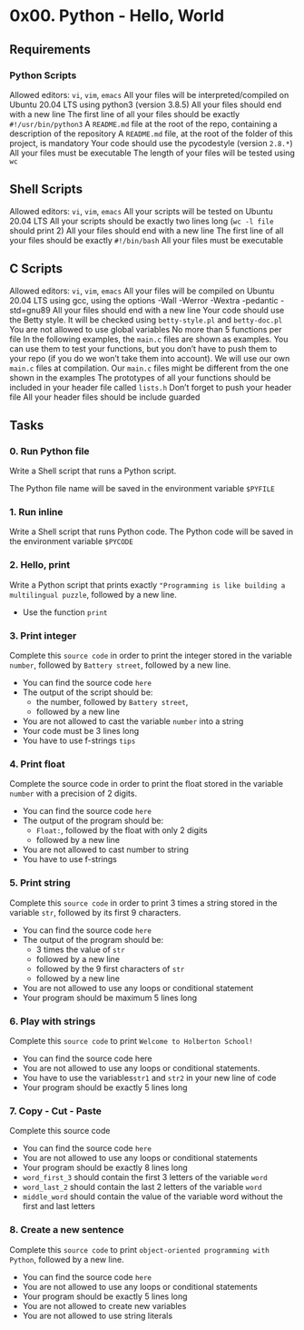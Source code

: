 # 0x00. Python - Hello, World

## Requirements

### Python Scripts

Allowed editors: `vi`, `vim`, `emacs`
All your files will be interpreted/compiled on Ubuntu 20.04 LTS using python3 (version 3.8.5)
All your files should end with a new line
The first line of all your files should be exactly `#!/usr/bin/python3`
A `README.md` file at the root of the repo, containing a description of the repository
A `README.md` file, at the root of the folder of this project, is mandatory
Your code should use the pycodestyle (version `2.8.*`)
All your files must be executable
The length of your files will be tested using `wc`

## Shell Scripts
Allowed editors: `vi`, `vim`, `emacs`
All your scripts will be tested on Ubuntu 20.04 LTS
All your scripts should be exactly two lines long (`wc -l file` should print 2)
All your files should end with a new line
The first line of all your files should be exactly `#!/bin/bash`
All your files must be executable

## C Scripts
Allowed editors: `vi`, `vim`, `emacs`
All your files will be compiled on Ubuntu 20.04 LTS using gcc, using the options -Wall -Werror -Wextra -pedantic -std=gnu89
All your files should end with a new line
Your code should use the Betty style. It will be checked using `betty-style.pl` and `betty-doc.pl`
You are not allowed to use global variables
No more than 5 functions per file
In the following examples, the `main.c` files are shown as examples. You can use them to test your functions, but you don’t have to push them to your repo (if you do we won’t take them into account). We will use our own `main.c` files at compilation. Our `main.c` files might be different from the one shown in the examples
The prototypes of all your functions should be included in your header file called `lists.h`
Don’t forget to push your header file
All your header files should be include guarded

## Tasks

### 0. Run Python file
Write a Shell script that runs a Python script.

The Python file name will be saved in the environment variable `$PYFILE`

### 1. Run inline
Write a Shell script that runs Python code.
The Python code will be saved in the environment variable `$PYCODE`

### 2. Hello, print
Write a Python script that prints exactly `"Programming is like building a multilingual puzzle`, followed by a new line.
* Use the function `print`

### 3. Print integer
Complete this `source code` in order to print the integer stored in the variable `number`, followed by `Battery street`, followed by a new line.
* You can find the source code `here`
* The output of the script should be:
	* the number, followed by `Battery street`,
	* followed by a new line
* You are not allowed to cast the variable `number` into a string
* Your code must be 3 lines long
* You have to use f-strings `tips`

### 4. Print float
Complete the source code in order to print the float stored in the variable `number` with a precision of 2 digits.
* You can find the source code `here`
* The output of the program should be:
	* `Float:`, followed by the float with only 2 digits
	* followed by a new line
* You are not allowed to cast number to string
* You have to use f-strings

### 5. Print string
Complete this `source code` in order to print 3 times a string stored in the variable `str`, followed by its first 9 characters.
* You can find the source code `here`
* The output of the program should be:
	* 3 times the value of `str`
	* followed by a new line
	* followed by the 9 first characters of `str`
	* followed by a new line
* You are not allowed to use any loops or conditional statement
* Your program should be maximum 5 lines long

### 6. Play with strings
Complete this `source code` to print `Welcome to Holberton School!`
* You can find the source code here
* You are not allowed to use any loops or conditional statements.
* You have to use the variables`str1` and `str2` in your new line of code
* Your program should be exactly 5 lines long

### 7. Copy - Cut - Paste
Complete this source code
* You can find the source code `here`
* You are not allowed to use any loops or conditional statements
* Your program should be exactly 8 lines long
* `word_first_3` should contain the first 3 letters of the variable `word`
* `word_last_2` should contain the last 2 letters of the variable `word`
* `middle_word` should contain the value of the variable word without the first and last letters

### 8. Create a new sentence
Complete this `source code` to print `object-oriented programming with Python`, followed by a new line.
* You can find the source code `here`
* You are not allowed to use any loops or conditional statements
* Your program should be exactly 5 lines long
* You are not allowed to create new variables
* You are not allowed to use string literals 

### 
